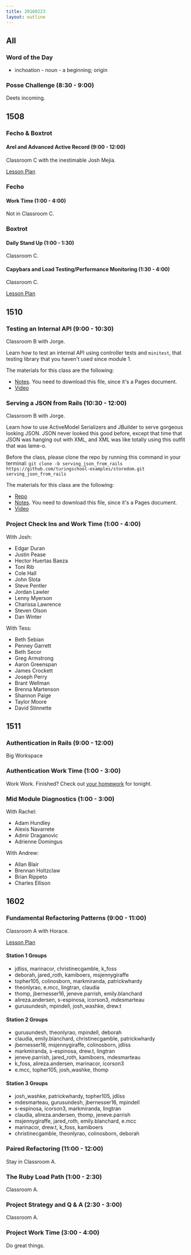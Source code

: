 ```yaml
---
title: 20160223
layout: outline
---
```


## All

### Word of the Day

* inchoation - noun - a beginning; origin

### Posse Challenge (8:30 - 9:00)

Deets incoming.

## 1508

### Fecho & Boxtrot

#### Arel and Advanced Active Record (9:00 - 12:00)

Classroom C with the inestimable Josh Mejia.

[Lesson Plan](https://github.com/turingschool/lesson_plans/blob/master/ruby_04-apis_and_scalability/advanced_active_record_queries.markdown)

### Fecho

#### Work Time (1:00 - 4:00)

Not in Classroom C.

### Boxtrot

#### Daily Stand Up (1:00 - 1:30)

Classroom C.

#### Capybara and Load Testing/Performance Monitoring (1:30 - 4:00)

Classroom C.

[Lesson Plan](https://github.com/turingschool/lesson_plans/blob/master/ruby_04-apis_and_scalability/load_testing_and_production_performance_monitoring.markdown)

## 1510

### Testing an Internal API (9:00 - 10:30)

Classroom B with Jorge.

Learn how to test an internal API using controller tests and `minitest`, that testing library that you haven't used since module 1.

The materials for this class are the following:

* [Notes](https://drive.google.com/a/casimircreative.com/file/d/0B4C6lfVKu-E7TDF0YUdwUmZ4dmM/view). You need to download this file, since it's a Pages document.
* [Video](https://vimeo.com/156463469)

### Serving a JSON from Rails (10:30 - 12:00)

Classroom B with Jorge.

Learn how to use ActiveModel Serializers and JBuilder to serve gorgeous looking JSON. JSON never looked this good before, except that time that JSON was hanging out with XML, and XML was like totally using this outfit that was lame-o.

Before the class, please clone the repo by running this command in your terminal: `git clone -b serving_json_from_rails https://github.com/turingschool-examples/storedom.git serving_json_from_rails`

The materials for this class are the following:

* [Repo](https://github.com/turingschool-examples/storedom/tree/serving_json_from_rails)
* [Notes](https://drive.google.com/a/casimircreative.com/file/d/0B4C6lfVKu-E7ODNmaElrekpNTTA/view). You need to download this file, since it's a Pages document.
* [Video](https://vimeo.com/156467440)

### Project Check Ins and Work Time (1:00 - 4:00)

With Josh:

* Edgar Duran
* Justin Pease
* Hector Huertas Baeza
* Toni Rib
* Cole Hall
* John Slota
* Steve Pentler
* Jordan Lawler
* Lenny Myerson
* Charissa Lawrence
* Steven Olson
* Dan Winter

With Tess:

* Beth Sebian
* Penney Garrett
* Beth Secor
* Greg Armstrong
* Aaron Greenspan
* James Crockett
* Joseph Perry
* Brant Wellman
* Brenna Martenson
* Shannon Paige
* Taylor Moore
* David Stinnette

## 1511

### Authentication in Rails (9:00 - 12:00)

Big Workspace

### Authentication Work Time (1:00 - 3:00)

Work Work. Finished? Check out [your homework](https://github.com/turingschool/homework/blob/master/module-2-homework.markdown) for tonight.

### Mid Module Diagnostics (1:00 - 3:00)

With Rachel:

* Adam Hundley
* Alexis Navarrete
* Admir Draganovic
* Adrienne Domingus

With Andrew:

* Allan Blair
* Brennan Holtzclaw
* Brian Rippeto
* Charles Ellison

## 1602

### Fundamental Refactoring Patterns (9:00 - 11:00)

Classroom A with Horace.

[Lesson Plan](https://github.com/turingschool/lesson_plans/blob/master/ruby_01-object_oriented_programming_with_ruby/refactoring_patterns.markdown)

#### Station 1 Groups

* jdliss, marinacor, christinecgamble, k_foss
* deborah, jared_roth, kamiboers, msjennygiraffe
* topher105, colinosborn, markmiranda, patrickwhardy
* theonlyrao, e.mcc, lingtran, claudia
* thomp, jbernesser16, jeneve.parrish, emily.blanchard
* alireza.andersen, s-espinosa, icorson3, mdesmarteau
* gurusundesh, mpindell, josh_washke, drew.t

#### Station 2 Groups

* gurusundesh, theonlyrao, mpindell, deborah
* claudia, emily.blanchard, christinecgamble, patrickwhardy
* jbernesser16, msjennygiraffe, colinosborn, jdliss
* markmiranda, s-espinosa, drew.t, lingtran
* jeneve.parrish, jared_roth, kamiboers, mdesmarteau
* k_foss, alireza.andersen, marinacor, icorson3
* e.mcc, topher105, josh_washke, thomp

#### Station 3 Groups

* josh_washke, patrickwhardy, topher105, jdliss
* mdesmarteau, gurusundesh, jbernesser16, mpindell
* s-espinosa, icorson3, markmiranda, lingtran
* claudia, alireza.andersen, thomp, jeneve.parrish
* msjennygiraffe, jared_roth, emily.blanchard, e.mcc
* marinacor, drew.t, k_foss, kamiboers
* christinecgamble, theonlyrao, colinosborn, deborah

### Paired Refactoring (11:00 - 12:00)

Stay in Classroom A.

### The Ruby Load Path (1:00 - 2:30)

Classroom A.

### Project Strategy and Q & A (2:30 - 3:00)

Classroom A.

### Project Work Time (3:00 - 4:00)

Do great things.
